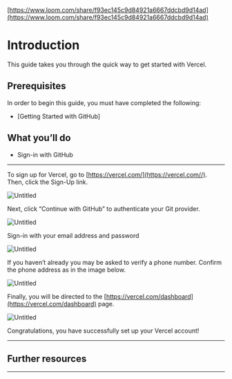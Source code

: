 [https://www.loom.com/share/f93ec145c9d84921a6667ddcbd9d14ad](https://www.loom.com/share/f93ec145c9d84921a6667ddcbd9d14ad)

# ****Introduction****

This guide takes you through the quick way to get started with Vercel. 

## Prerequisites

In order to begin this guide, you must have completed the following:

- [Getting Started with GitHub]

## What you’ll do

- Sign-in with GitHub

---

To sign up for Vercel, go to [https://vercel.com/](https://vercel.com//). Then, click the Sign-Up link.

![Untitled](https://s3-us-west-2.amazonaws.com/secure.notion-static.com/5b30f210-2b88-4176-873c-3a8372d1d3f2/Untitled.png)

Next, click “Continue with GitHub”  to authenticate your Git provider.

![Untitled](https://s3-us-west-2.amazonaws.com/secure.notion-static.com/75d49a51-cd66-4d96-b25b-6eef5081b340/Untitled.png)

Sign-in with your email address and password 

![Untitled](https://s3-us-west-2.amazonaws.com/secure.notion-static.com/7e423819-63e3-41b6-879c-ea5a1ef9d9aa/Untitled.png)

If you haven’t already you may be asked to verify a phone number. Confirm the phone address as in the image below. 

![Untitled](https://s3-us-west-2.amazonaws.com/secure.notion-static.com/7ac83b4e-b2aa-42cf-94b4-034a7d559fe6/Untitled.png)

Finally, you will be directed to the [https://vercel.com/dashboard](https://vercel.com/dashboard) page. 

![Untitled](https://s3-us-west-2.amazonaws.com/secure.notion-static.com/bae487b4-3039-4974-91d7-727f6a3e8178/Untitled.png)

Congratulations, you have successfully set up your Vercel account! 

---

## Further resources

---